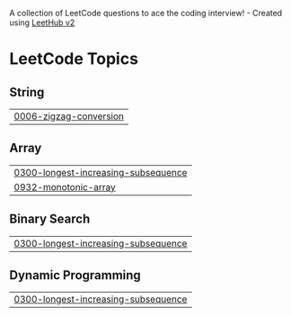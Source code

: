 A collection of LeetCode questions to ace the coding interview! - Created using [LeetHub v2](https://github.com/arunbhardwaj/LeetHub-2.0)
<!---LeetCode Topics Start-->
# LeetCode Topics
## String
|  |
| ------- |
| [0006-zigzag-conversion](https://github.com/Anjalivarshney22/45DaysDSA/tree/master/0006-zigzag-conversion) |
## Array
|  |
| ------- |
| [0300-longest-increasing-subsequence](https://github.com/Anjalivarshney22/45DaysDSA/tree/master/0300-longest-increasing-subsequence) |
| [0932-monotonic-array](https://github.com/Anjalivarshney22/45DaysDSA/tree/master/0932-monotonic-array) |
## Binary Search
|  |
| ------- |
| [0300-longest-increasing-subsequence](https://github.com/Anjalivarshney22/45DaysDSA/tree/master/0300-longest-increasing-subsequence) |
## Dynamic Programming
|  |
| ------- |
| [0300-longest-increasing-subsequence](https://github.com/Anjalivarshney22/45DaysDSA/tree/master/0300-longest-increasing-subsequence) |
<!---LeetCode Topics End-->